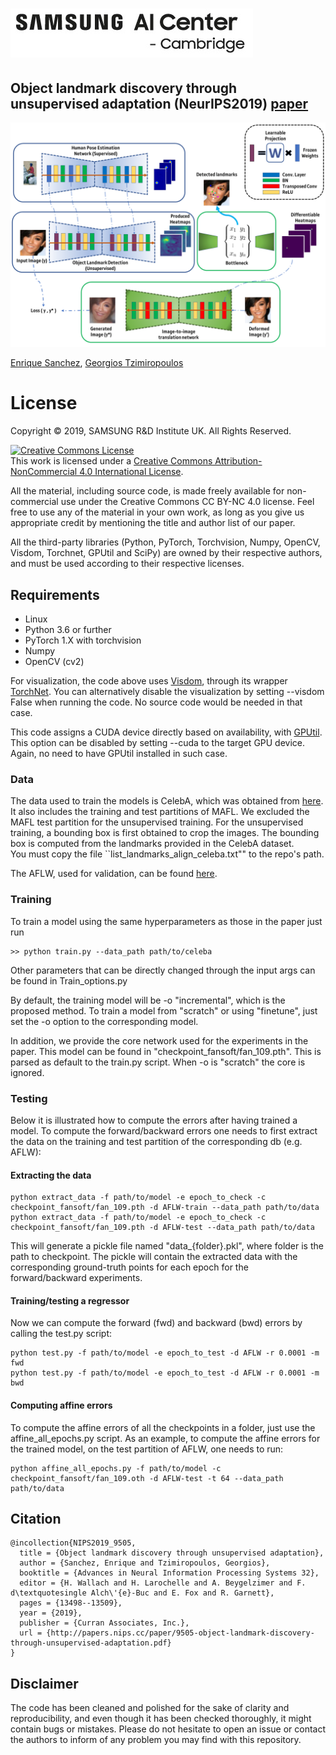 # [![logo](SAIC_logo_black.jpg)](https://research.samsung.com/aicenter_cambridge)
## Object landmark discovery through unsupervised adaptation (NeurIPS2019) [paper](https://papers.nips.cc/paper/9505-object-landmark-discovery-through-unsupervised-adaptation.pdf)

![logo](pipeline.png)

[Enrique Sanchez](http://esanchezlozano.github.io), [Georgios Tzimiropoulos](http://www.cs.nott.ac.uk/~pszyt/)

# License

Copyright © 2019, SAMSUNG R&D Institute UK. All Rights Reserved.

<a rel="license" href="http://creativecommons.org/licenses/by-nc/4.0/"><img alt="Creative Commons License" style="border-width:0" src="https://i.creativecommons.org/l/by-nc/4.0/88x31.png" /></a><br />This work is licensed under a <a rel="license" href="http://creativecommons.org/licenses/by-nc/4.0/">Creative Commons Attribution-NonCommercial 4.0 International License</a>.

All the material, including source code, is made freely available for non-commercial use under the Creative Commons CC BY-NC 4.0 license. Feel free to use any of the material in your own work, as long as you give us appropriate credit by mentioning the title and author list of our paper.

All the third-party libraries (Python, PyTorch, Torchvision, Numpy, OpenCV, Visdom, Torchnet, GPUtil and SciPy) are owned by their respective authors, and must be used according to their respective licenses. 

## Requirements
* Linux
* Python 3.6 or further 
* PyTorch 1.X with torchvision
* Numpy
* OpenCV (cv2)

For visualization, the code above uses [Visdom](https://github.com/facebookresearch/visdom), through its wrapper [TorchNet](https://github.com/pytorch/tnt). You can alternatively disable the visualization by setting --visdom False when running the code. No source code would be needed in that case. 

This code assigns a CUDA device directly based on availability, with [GPUtil](https://github.com/anderskm/gputil). This option can be disabled by setting --cuda to the target GPU device. Again, no need to have GPUtil installed in such case.

### Data

The data used to train the models is CelebA, which was obtained from [here](http://www.robots.ox.ac.uk/~vgg/research/unsupervised_landmarks/resources/celeba.zip). It also includes the training and test partitions of MAFL. We excluded the MAFL test partition for the unsupervised training. For the unsupervised training, a bounding box is first obtained to crop the images. The bounding box is computed from the landmarks provided in the CelebA dataset.  
You must copy the file ``list_landmarks_align_celeba.txt"" to the repo's path.

The AFLW, used for validation, can be found [here](http://www.robots.ox.ac.uk/~vgg/research/unsupervised_landmarks/resources/aflw_release-2.zip). 

### Training

To train a model using the same hyperparameters as those in the paper just run
```
>> python train.py --data_path path/to/celeba
```
Other parameters that can be directly changed through the input args can be found in Train_options.py

By default, the training model will be -o "incremental", which is the proposed method. To train a model from "scratch" or using "finetune", just set the -o option to the corresponding model. 

In addition, we provide the core network used for the experiments in the paper. This model can be found in "checkpoint_fansoft/fan_109.pth". This is parsed as default to the train.py script. When -o is "scratch" the core is ignored. 

### Testing

Below it is illustrated how to compute the errors after having trained a model. To compute the forward/backward errors one needs to first extract the data on the training and test partition of the corresponding db (e.g. AFLW):

#### Extracting the data

```
python extract_data -f path/to/model -e epoch_to_check -c checkpoint_fansoft/fan_109.pth -d AFLW-train --data_path path/to/data
python extract_data -f path/to/model -e epoch_to_check -c checkpoint_fansoft/fan_109.pth -d AFLW-test --data_path path/to/data
```

This will generate a pickle file named "data_{folder}.pkl", where folder is the path to checkpoint. The pickle will contain the extracted data with the corresponding ground-truth points for each epoch for the forward/backward experiments. 

#### Training/testing a regressor

Now we can compute the forward (fwd) and backward (bwd) errors by calling the test.py script:

```
python test.py -f path/to/model -e epoch_to_test -d AFLW -r 0.0001 -m fwd
python test.py -f path/to/model -e epoch_to_test -d AFLW -r 0.0001 -m bwd
```

#### Computing affine errors

To compute the affine errors of all the checkpoints in a folder, just use the affine_all_epochs.py script. As an example, to compute the affine errors for the trained model, on the test partition of AFLW, one needs to run:

```
python affine_all_epochs.py -f path/to/model -c checkpoint_fansoft/fan_109.oth -d AFLW-test -t 64 --data_path path/to/data
```


## Citation

```
@incollection{NIPS2019_9505,
  title = {Object landmark discovery through unsupervised adaptation},
  author = {Sanchez, Enrique and Tzimiropoulos, Georgios},
  booktitle = {Advances in Neural Information Processing Systems 32},
  editor = {H. Wallach and H. Larochelle and A. Beygelzimer and F. d\textquotesingle Alch\'{e}-Buc and E. Fox and R. Garnett},
  pages = {13498--13509},
  year = {2019},
  publisher = {Curran Associates, Inc.},
  url = {http://papers.nips.cc/paper/9505-object-landmark-discovery-through-unsupervised-adaptation.pdf}
}
```

## Disclaimer

The code has been cleaned and polished for the sake of clarity and reproducibility, and even though it has been checked thoroughly, it might contain bugs or mistakes. Please do not hesitate to open an issue or contact the authors to inform of any problem you may find with this repository. 


